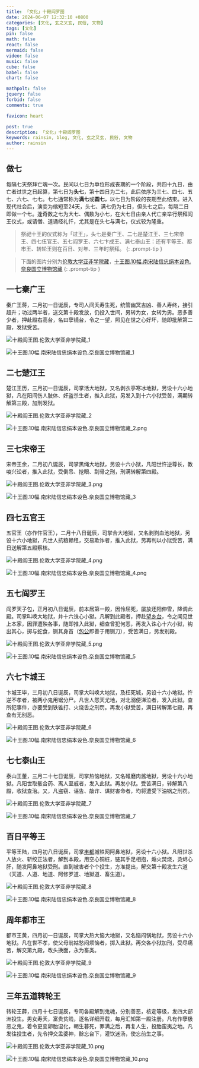 ```yaml
---
title: 「文化」十殿阎罗图
date: 2024-06-07 12:32:10 +0800
categories: [文化, 玄之又玄, 民俗, 文物]
tags: [文化]
pin: false
math: false
react: false
mermaid: false
video: false
music: false
cube: false
babel: false
chart: false

mathpolt: false
jquery: false
forbid: false
comments: true

favicon: heart

post: true
description: 「文化」十殿阎罗图
keywords: rainsin, blog, 文化, 玄之又玄, 民俗, 文物
author: rainsin
---
```


## 做七

每隔七天祭拜亡魂一次。民间以七日为单位形成丧期的一个阶段，共四十九日，由亡者过世之日起算，第七日为**头七**，第十四日为二七，此后依序为三七、四七、五七、六七、七七。七七通常称为**满七**或**圆七**，以七日为阶段的丧期至此结束。进入现代社会后，演变为缩短至24天，头七、满七仍为七日，但头七之后，每隔二日即做一个七。逢奇数之七为大七、偶数为小七，在大七日由亲人代亡亲举行祭拜阎王仪式，或请僧、道诵经礼忏，尤其是在头七与满七，仪式较为隆重。

> 祭祀十王的仪式称为「过王」，头七是秦广王、二七是楚江王、三七宋帝王、四七伍官王、五七阎罗王、六七卞成王、满七泰山王：还有平等王、都市王、转轮王则在百日、对年、三年时祭拜。
{: .prompt-tip }

> 下面的图片分别为[伦敦大学亚非学院藏](https://1drv.ms/b/s!Aoer2cU5SlOFiPZ2bMiKPU72UAuaFQ?e=Scfs3V)，[十王图.10幅.南宋陆信忠绢本设色.奈良国立博物馆藏](https://2000python.lanzouq.com/iLx3C248b7oh)
{: .prompt-tip }

## 一七秦广王

秦广王蒋，二月初一日诞辰，专司人间夭寿生死，统管幽冥吉凶、善人寿终，接引超升；功过两半者，送交第十殿发放，仍投入世间，男转为女，女转为男。恶多善少者，押赴殿右高台，名曰孽镜台，令之一望，照见在世之心好坏，随即批解第二殿，发狱受苦。

![十殿阎王图.伦敦大学亚非学院藏_1](https://dlink.host/1drv/aHR0cHM6Ly8xZHJ2Lm1zL2kvcyFBb2VyMmNVNVNsT0ZpUGNPM2dRU3VtRTJsNFNQakE_ZT1lYWhpV2g.webp)

![十王图.10幅.南宋陆信忠绢本设色.奈良国立博物馆藏_1](https://dlink.host/1drv/aHR0cHM6Ly8xZHJ2Lm1zL2kvcyFBb2VyMmNVNVNsT0ZpUFo2QlVNbnV4c242OFZNSkE_ZT1wcDQ5aTU.webp)

## 二七楚江王

楚江王历，三月初一日诞辰，司掌活大地狱，又名剥衣亭寒冰地狱，另设十六小地狱，凡在阳间伤人肢体、奸盗杀生者，推入此狱，另发入到十六小狱受苦，满期转解第三殿，加刑发狱。

![十殿阎王图.伦敦大学亚非学院藏_2](https://dlink.host/1drv/aHR0cHM6Ly8xZHJ2Lm1zL2kvcyFBb2VyMmNVNVNsT0ZpUGNNZndCMEVpWE9SMnhKN3c_ZT1pNTNVMGs.webp)

![十王图.10幅.南宋陆信忠绢本设色.奈良国立博物馆藏_2.png](https://dlink.host/1drv/aHR0cHM6Ly8xZHJ2Lm1zL2kvcyFBb2VyMmNVNVNsT0ZpUFo5SXFERENDVFp0NFY0OFE_ZT1zdUZIaVU.webp)

## 三七宋帝王

宋帝王余，二月初八诞辰，司掌黑绳大地狱，另设十六小狱，凡阳世忤逆尊长，教唆兴讼者，推入此狱，受倒吊、挖眼、刮骨之刑，刑满转解第四殿。

![十殿阎王图.伦敦大学亚非学院藏_3.png](https://dlink.host/1drv/aHR0cHM6Ly8xZHJ2Lm1zL2kvcyFBb2VyMmNVNVNsT0ZpUGNMcU5wWEVWMEZWZHJsenc_ZT0zU0JPTEc.webp)

![十王图.10幅.南宋陆信忠绢本设色.奈良国立博物馆藏_3](https://dlink.host/1drv/aHR0cHM6Ly8xZHJ2Lm1zL2kvcyFBb2VyMmNVNVNsT0ZpUFotcjQ0UkZVRUR1OE1xZVE_ZT1QRmo2dnk.webp)

## 四七五官王

五官王（亦作忤官王），二月十八日诞辰，司掌合大地狱，又名剥剹血池地狱，另设十六小地狱，凡世人抗粮赖租，交易欺诈者，推入此狱，另再判以小狱受苦，满日送解第五殿察核。

![十殿阎王图.伦敦大学亚非学院藏_4.png](https://dlink.host/1drv/aHR0cHM6Ly8xZHJ2Lm1zL2kvcyFBb2VyMmNVNVNsT0ZpUGNLQjAxVkJEcTNCdDQ4bkE_ZT1vaEJGUTc.webp)

![十王图.10幅.南宋陆信忠绢本设色.奈良国立博物馆藏_4.png](https://dlink.host/1drv/aHR0cHM6Ly8xZHJ2Lm1zL2kvcyFBb2VyMmNVNVNsT0ZpUGNBXzlaTHV1QjZ2c05OUkE_ZT1YNThHWUo.webp)

## 五七阎罗王

阎罗天子包，正月初八日诞辰，前本居第一殿，因怜屈死，屡放还阳伸雪，降调此殿。司掌叫唤大地狱，并十六诛心小狱。凡解到此殿者，押赴[望乡台](https://baike.baidu.com/item/%E6%9C%9B%E4%B9%A1%E5%8F%B0)，令之闻见世上本家，因罪遭殃各事，随即推入此狱，细查曾犯何恶，再发入诛心十六小狱，钩出其心，掷与蛇食，铡其身首（[包公](https://baike.baidu.com/item/%E5%8C%85%E5%85%AC)即善于用铡刀），受苦满日，另发别殿。

![十殿阎王图.伦敦大学亚非学院藏_5.png](https://dlink.host/1drv/aHR0cHM6Ly8xZHJ2Lm1zL2kvcyFBb2VyMmNVNVNsT0ZpUGNKcHJhSzkxU0lwcHZXR2c_ZT0wT2w2anY.webp)

![十王图.10幅.南宋陆信忠绢本设色.奈良国立博物馆藏_5](https://dlink.host/1drv/aHR0cHM6Ly8xZHJ2Lm1zL2kvcyFBb2VyMmNVNVNsT0ZpUFo4NGgwZmthVnA1T1JEY3c_ZT1hM2RFZUE.webp)

## 六七卞城王

卞城王毕，三月初八日诞辰，司掌大叫唤大地狱，及枉死城，另设十六小地狱。忤逆不孝者，被两小鬼用锯分尸。凡世人怨天尤地，对北溺便涕泣者，发入此狱。查所犯事件，亦要受到铁锥打、火烧舌之刑罚。再发小狱受苦，满日转解第七殿，再查有无别恶。

![十殿阎王图.伦敦大学亚非学院藏_6](https://dlink.host/1drv/aHR0cHM6Ly8xZHJ2Lm1zL2kvcyFBb2VyMmNVNVNsT0ZpUGNJcmZsa2lHVUNXbm1xN3c_ZT1qTVhvWlo.webp)

![十王图.10幅.南宋陆信忠绢本设色.奈良国立博物馆藏_6](https://dlink.host/1drv/aHR0cHM6Ly8xZHJ2Lm1zL2kvcyFBb2VyMmNVNVNsT0ZpUGNCU1hkNzY4XzRJSjdsUUE_ZT1OVzJhTnE.webp)

## 七七泰山王

泰山王董，三月二十七日诞辰，司掌热恼地狱，又名碓磨肉酱地狱，另设十六小地狱。凡阳世取骸合药、离人至戚者，发入此狱。再发小狱。受苦满日，转解第八殿，收狱查治。又，凡盗窃、诬告、敲诈、谋财害命者，均将遭受下油锅之刑罚。

![十殿阎王图.伦敦大学亚非学院藏_7](https://dlink.host/1drv/aHR0cHM6Ly8xZHJ2Lm1zL2kvcyFBb2VyMmNVNVNsT0ZpUGNISnZMZXlSTHB1M21KLWc_ZT16aWdzQU0.webp)

![十王图.10幅.南宋陆信忠绢本设色.奈良国立博物馆藏_7](https://dlink.host/1drv/aHR0cHM6Ly8xZHJ2Lm1zL2kvcyFBb2VyMmNVNVNsT0ZpUFo3Sm85YnA2WVkyS1V6alE_ZT03UVVpZEo.webp)

## 百日平等王

平等王陆，四月初八日诞辰，司掌[丰都](https://baike.baidu.com/item/%E4%B8%B0%E9%83%BD)城铁网阿鼻地狱，另设十六小狱。凡阳世杀人放火、斩绞正法者，解到本殿，用空心铜桩，链其手足相抱，煽火焚烧，烫烬心肝，随发阿鼻地狱受刑。直到被害者个个投生，方准提出，解交第十殿发生六道（天道、人道、地道、阿修罗道、地狱道、畜生道）。

![十殿阎王图.伦敦大学亚非学院藏_8](https://dlink.host/1drv/aHR0cHM6Ly8xZHJ2Lm1zL2kvcyFBb2VyMmNVNVNsT0ZpUGNHUzA5MHpCdUpWRmIxLXc_ZT1EdWFOUnI.webp)

![十王图.10幅.南宋陆信忠绢本设色.奈良国立博物馆藏_8](https://dlink.host/1drv/aHR0cHM6Ly8xZHJ2Lm1zL2kvcyFBb2VyMmNVNVNsT0ZpUFpfVFQxT2hLdGVWQjNBcnc_ZT1MWFppWEg.webp)

## 周年都市王

都市王黄，四月初一日诞辰，司掌大热大恼大地狱，又名恼闷锅地狱，另设十六小地狱。凡在世不孝，使父母翁姑愁闷烦恼者，掷入此狱。再交各小狱加刑，受尽痛苦，解交第九殿，改头换面，永为畜类。

![十殿阎王图.伦敦大学亚非学院藏_9](https://dlink.host/1drv/aHR0cHM6Ly8xZHJ2Lm1zL2kvcyFBb2VyMmNVNVNsT0ZpUGNGWGFXMXdoLXNtYWdiT2c_ZT10djVFZHU.webp)

![十王图.10幅.南宋陆信忠绢本设色.奈良国立博物馆藏_9](https://dlink.host/1drv/aHR0cHM6Ly8xZHJ2Lm1zL2kvcyFBb2VyMmNVNVNsT0ZpUGNES3JSUGdlWmNOWVBzMWc_ZT05ODlyY2I.webp)

## 三年五道转轮王

转轮王薛，四月十七日诞辰，专司各殿解到鬼魂，分别善恶，核定等级，发四大部洲投生。男女寿夭，富贵贫贱，逐名详细开载，每月汇知第一殿注册。凡有作孽极恶之鬼，着令更变卵胎湿化，朝生暮死，罪满之后，再复人生，投胎蛮夷之地。凡发往投生者，先令押交孟婆神，酴忘台下，灌饮迷汤，使忘前生之事。

![十殿阎王图.伦敦大学亚非学院藏_10.png](https://dlink.host/1drv/aHR0cHM6Ly8xZHJ2Lm1zL2kvcyFBb2VyMmNVNVNsT0ZpUGNOQ0xzLXBlbVltZGEwRmc_ZT1McTlGRDA.webp)

![十王图.10幅.南宋陆信忠绢本设色.奈良国立博物馆藏_10.png](https://dlink.host/1drv/aHR0cHM6Ly8xZHJ2Lm1zL2kvcyFBb2VyMmNVNVNsT0ZpUGNDMF9uNTJtaFFlYTJtNVE_ZT1YNWJ6Skk.webp)

